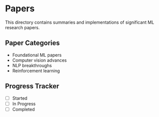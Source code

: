 # Papers
This directory contains summaries and implementations of significant ML research papers.

## Paper Categories
- Foundational ML papers
- Computer vision advances
- NLP breakthroughs
- Reinforcement learning

## Progress Tracker
- [ ] Started
- [ ] In Progress
- [ ] Completed
